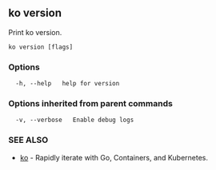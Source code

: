 ## ko version

Print ko version.

```
ko version [flags]
```

### Options

```
  -h, --help   help for version
```

### Options inherited from parent commands

```
  -v, --verbose   Enable debug logs
```

### SEE ALSO

* [ko](ko.md)	 - Rapidly iterate with Go, Containers, and Kubernetes.


